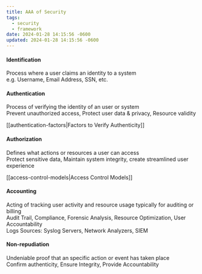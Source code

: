 ```yaml
---
title: AAA of Security
tags:
  - security
  - framework
date: 2024-01-28 14:15:56 -0600
updated: 2024-01-28 14:15:56 -0600
---
```


#### Identification
Process where a user claims an identity to a system  
e.g. Username, Email Address, SSN, etc.

#### Authentication
Process of verifying the identity of an user or system  
Prevent unauthorized access, Protect user data & privacy, Resource validity

[[authentication-factors|Factors to Verify Authenticity]]

#### Authorization
Defines what actions or resources a user can access  
Protect sensitive data, Maintain system integrity, create streamlined user experience

[[access-control-models|Access Control Models]]

#### Accounting
Acting of tracking user activity and resource usage typically for auditing or billing  
Audit Trail, Compliance, Forensic Analysis, Resource Optimization, User Accountability  
Logs Sources: Syslog Servers, Network Analyzers, SIEM

#### Non-repudiation
Undeniable proof that an specific action or event has taken place  
Confirm authenticity, Ensure Integrity, Provide Accountability
